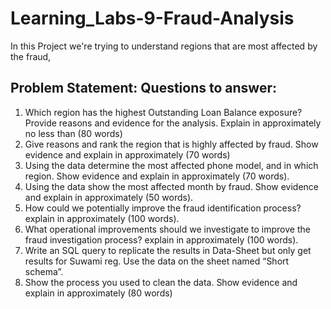 # Learning_Labs-9-Fraud-Analysis
In this Project we're trying to understand regions that are most affected by the fraud, 
## Problem Statement: Questions to answer:
1) Which region has the highest Outstanding Loan Balance exposure? Provide reasons and evidence for
the analysis. Explain in approximately no less than (80 words)
2) Give reasons and rank the region that is highly affected by fraud. Show evidence and explain in
approximately (70 words)
3) Using the data determine the most affected phone model, and in which region. Show evidence and
explain in approximately (70 words).
4) Using the data show the most affected month by fraud. Show evidence and explain in approximately
(50 words).
5) How could we potentially improve the fraud identification process? explain in approximately (100
words).
6) What operational improvements should we investigate to improve the fraud investigation process?
explain in approximately (100 words).
7) Write an SQL query to replicate the results in Data-Sheet but only get results for Suwami reg. Use
the data on the sheet named “Short schema”.
8) Show the process you used to clean the data. Show evidence and explain in approximately (80 words)
